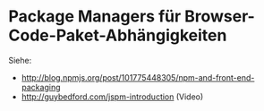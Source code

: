 # Package Managers für Browser-Code-Paket-Abhängigkeiten

Siehe:

- <http://blog.npmjs.org/post/101775448305/npm-and-front-end-packaging>
- <http://guybedford.com/jspm-introduction> (Video)
